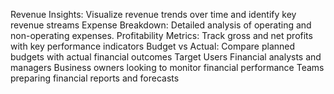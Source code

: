 Revenue Insights: Visualize revenue trends over time and identify key revenue streams
Expense Breakdown: Detailed analysis of operating and non-operating expenses.
Profitability Metrics: Track gross and net profits with key performance indicators
Budget vs Actual: Compare planned budgets with actual financial outcomes
Target Users
Financial analysts and managers
Business owners looking to monitor financial performance
Teams preparing financial reports and forecasts
